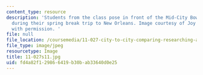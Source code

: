 ```yaml
---
content_type: resource
description: 'Students from the class pose in front of the Mid-City Bowling Lanes
  during their spring break trip to New Orleans. Image courtesy of Joy Alcock. Used
  with permission. '
file: null
file_location: /coursemedia/11-027-city-to-city-comparing-researching-and-writing-about-cities-new-orleans-spring-2011/fd4a82f129866419b30bab33640d0e25_11-027s11.jpg
file_type: image/jpeg
resourcetype: Image
title: 11-027s11.jpg
uid: fd4a82f1-2986-6419-b30b-ab33640d0e25
---
```

